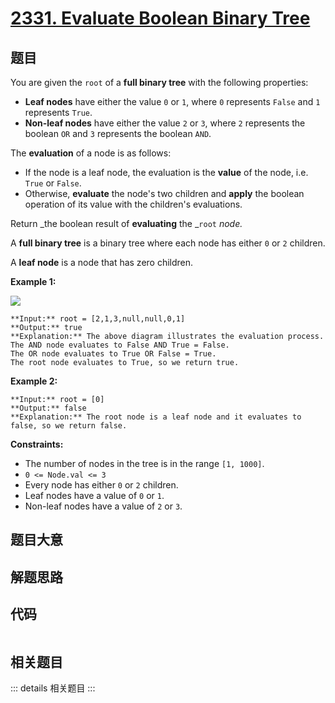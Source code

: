 # [2331. Evaluate Boolean Binary Tree](https://leetcode.com/problems/evaluate-boolean-binary-tree)

## 题目

You are given the `root` of a **full binary tree** with the following
properties:

  * **Leaf nodes** have either the value `0` or `1`, where `0` represents `False` and `1` represents `True`.
  * **Non-leaf nodes** have either the value `2` or `3`, where `2` represents the boolean `OR` and `3` represents the boolean `AND`.

The **evaluation** of a node is as follows:

  * If the node is a leaf node, the evaluation is the **value** of the node, i.e. `True` or `False`.
  * Otherwise, **evaluate** the node's two children and **apply** the boolean operation of its value with the children's evaluations.

Return _the boolean result of **evaluating** the _`root` _node._

A **full binary tree** is a binary tree where each node has either `0` or `2`
children.

A **leaf node** is a node that has zero children.



**Example 1:**

![](https://assets.leetcode.com/uploads/2022/05/16/example1drawio1.png)

    
    
    **Input:** root = [2,1,3,null,null,0,1]
    **Output:** true
    **Explanation:** The above diagram illustrates the evaluation process.
    The AND node evaluates to False AND True = False.
    The OR node evaluates to True OR False = True.
    The root node evaluates to True, so we return true.

**Example 2:**

    
    
    **Input:** root = [0]
    **Output:** false
    **Explanation:** The root node is a leaf node and it evaluates to false, so we return false.
    



**Constraints:**

  * The number of nodes in the tree is in the range `[1, 1000]`.
  * `0 <= Node.val <= 3`
  * Every node has either `0` or `2` children.
  * Leaf nodes have a value of `0` or `1`.
  * Non-leaf nodes have a value of `2` or `3`.


## 题目大意

## 解题思路

## 代码

```javascript

```

## 相关题目

::: details 相关题目
:::
